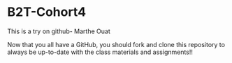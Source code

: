 # B2T-Cohort4

This is a try on github- Marthe Ouat

Now that you all have a GitHub, you should fork and clone this repository to always be up-to-date with the class materials and assignments!!
